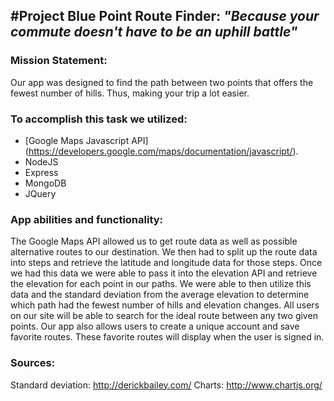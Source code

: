 #Project Blue Point Route Finder: 
*"Because your commute doesn't have to be an uphill battle"*
--------------------

### Mission Statement: 
Our app was designed to find the path between two points that offers the fewest number of hills.  Thus, making your trip a lot easier.

### To accomplish this task we utilized: 
+ [Google Maps Javascript API] (https://developers.google.com/maps/documentation/javascript/). 
+ NodeJS
+ Express
+ MongoDB
+ JQuery


### App abilities and functionality: 

The Google Maps API allowed us to get route data as well as possible alternative routes to our destination. 
We then had to split up the route data into steps and retrieve the latitude and longitude data for those steps. 
Once we had this data we were able to pass it into the elevation API and retrieve the elevation for each point in our paths.
We were able to then utilize this data and the standard deviation from the average elevation to determine which path had the fewest number of hills and elevation changes. 
All users on our site will be able to search for the ideal route between any two given points.
Our app also allows users to create a unique account and save favorite routes.  These favorite routes will display when the user is signed in. 

### Sources:

Standard deviation: http://derickbailey.com/
Charts: http://www.chartjs.org/
